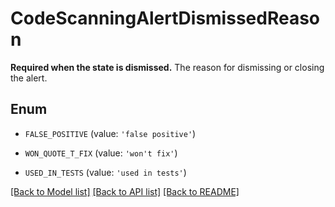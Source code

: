 # CodeScanningAlertDismissedReason

**Required when the state is dismissed.** The reason for dismissing or closing the alert.

## Enum

* `FALSE_POSITIVE` (value: `'false positive'`)

* `WON_QUOTE_T_FIX` (value: `'won't fix'`)

* `USED_IN_TESTS` (value: `'used in tests'`)

[[Back to Model list]](../README.md#documentation-for-models) [[Back to API list]](../README.md#documentation-for-api-endpoints) [[Back to README]](../README.md)


